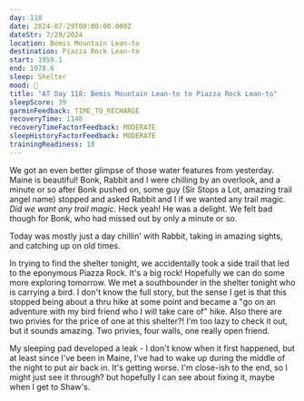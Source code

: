 ```yaml
---
day: 118
date: 2024-07-29T00:00:00.000Z
dateStr: 7/29/2024
location: Bemis Mountain Lean-to
destination: Piazza Rock Lean-to
start: 1959.1
end: 1978.6
sleep: Shelter
mood: 🙂
title: "AT Day 118: Bemis Mountain Lean-to to Piazza Rock Lean-to"
sleepScore: 39
garminFeedback: TIME_TO_RECHARGE
recoveryTime: 1148
recoveryTimeFactorFeedback: MODERATE
sleepHistoryFactorFeedback: MODERATE
trainingReadiness: 18
---
```

We got an even better glimpse of those water features from yesterday. Maine is beautiful! Bonk, Rabbit and I were chilling by an overlook, and a minute or so after Bonk pushed on, some guy (Sir Stops a Lot, amazing trail angel name) stopped and asked Rabbit and I if we wanted any trail magic. *Did we want any trail magic.* Heck yeah! He was a delight. We felt bad though for Bonk, who had missed out by only a minute or so.

Today was mostly just a day chillin' with Rabbit, taking in amazing sights, and catching up on old times.

In trying to find the shelter tonight, we accidentally took a side trail that led to the eponymous Piazza Rock. It's a big rock! Hopefully we can do some more exploring tomorrow. We met a southbounder in the shelter tonight who is carrying a bird. I don't know the full story, but the sense I get is that this stopped being about a thru hike at some point and became a "go on an adventure with my bird friend who I will take care of" hike. Also there are two privies for the price of one at this shelter?! I'm too lazy to check it out, but it sounds amazing. Two privies, four walls, one really open friend.

My sleeping pad developed a leak - I don't know when it first happened, but at least since I've been in Maine, I've had to wake up during the middle of the night to put air back in. It's getting worse. I'm close-ish to the end, so I might just see it through? but hopefully I can see about fixing it, maybe when I get to Shaw's.
